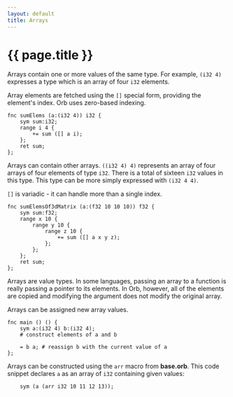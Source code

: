 ```yaml
---
layout: default
title: Arrays
---
```

# {{ page.title }}

Arrays contain one or more values of the same type. For example, `(i32 4)` expresses a type which is an array of four `i32` elements.

Array elements are fetched using the `[]` special form, providing the element's index. Orb uses zero-based indexing.

```
fnc sumElems (a:(i32 4)) i32 {
    sym sum:i32;
    range i 4 {
        += sum ([] a i);
    };
    ret sum;
};
```

Arrays can contain other arrays. `((i32 4) 4)` represents an array of four arrays of four elements of type `i32`. There is a total of sixteen `i32` values in this type. This type can be more simply expressed with `(i32 4 4)`.

`[]` is variadic - it can handle more than a single index.

```
fnc sumElemsOf3dMatrix (a:(f32 10 10 10)) f32 {
    sym sum:f32;
    range x 10 {
        range y 10 {
            range z 10 {
                += sum ([] a x y z);
            };
        };
    };
    ret sum;
};
```

Arrays are value types. In some languages, passing an array to a function is really passing a pointer to its elements. In Orb, however, all of the elements are copied and modifying the argument does not modify the original array.

Arrays can be assigned new array values.

```
fnc main () () {
    sym a:(i32 4) b:(i32 4);
    # construct elements of a and b

    = b a; # reassign b with the current value of a
};
```

Arrays can be constructed using the `arr` macro from **base.orb**. This code snippet declares `a` as an array of `i32` containing given values:

```
    sym (a (arr i32 10 11 12 13));
```